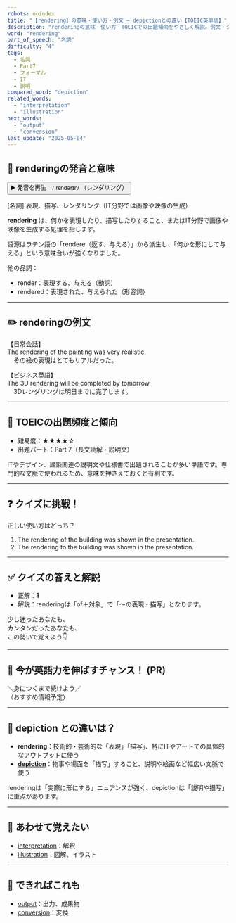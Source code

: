 ```yaml
---
robots: noindex
title: "【rendering】の意味・使い方・例文 ― depictionとの違い【TOEIC英単語】"
description: "renderingの意味・使い方・TOEICでの出題傾向をやさしく解説。例文・クイズ付きでdepictionとの違いもわかりやすく学べます。"
word: "rendering"
part_of_speech: "名詞"
difficulty: "4"
tags:
  - 名詞
  - Part7
  - フォーマル
  - IT
  - 説明
compared_word: "depiction"
related_words:
  - "interpretation"
  - "illustration"
next_words:
  - "output"
  - "conversion"
last_update: "2025-05-04"
---
```


## 🔰 renderingの発音と意味

<button class="play-audio" onclick="playTTS('rendering')">
  <span class="play-audio-main">
    ▶️ 発音を再生　/ˈrɛndərɪŋ/
  </span>
  <span class="play-audio-sub">
    （レンダリング）
  </span>
</button>

[名詞] 表現、描写、レンダリング（IT分野では画像や映像の生成）

**rendering** は、何かを表現したり、描写したりすること、またはIT分野で画像や映像を生成する処理を指します。

語源はラテン語の「rendere（返す、与える）」から派生し、「何かを形にして与える」という意味合いが強くなりました。

他の品詞：  
- render：表現する、与える（動詞）
- rendered：表現された、与えられた（形容詞）

---

## ✏️ renderingの例文

【日常会話】  
The rendering of the painting was very realistic.  
　その絵の表現はとてもリアルだった。

【ビジネス英語】  
The 3D rendering will be completed by tomorrow.  
　3Dレンダリングは明日までに完了します。

---

## 🎯 TOEICの出題頻度と傾向

- 難易度：★★★★☆
- 出題パート：Part 7（長文読解・説明文）

ITやデザイン、建築関連の説明文や仕様書で出題されることが多い単語です。専門的な文脈で使われるため、意味を押さえておくと有利です。

---

## ❓ クイズに挑戦！

正しい使い方はどっち？

1. The rendering of the building was shown in the presentation.  
2. The rendering to the building was shown in the presentation.

---

## ✅ クイズの答えと解説

- 正解：**1**
- 解説：renderingは「of＋対象」で「～の表現・描写」となります。

少し迷ったあなたも、  
カンタンだったあなたも、  
この勢いで覚えよう👇️

---

## 🚀 今が英語力を伸ばすチャンス！ (PR)

<div class="info-center">
＼身につくまで続けよう／<br>  
（おすすめ情報予定）
</div>

---

## 🤔  depiction との違いは？

- **rendering**：技術的・芸術的な「表現」「描写」、特にITやアートでの具体的なアウトプットに使う
- **[depiction](/word/depiction)**：物事や場面を「描写」すること、説明や絵画など幅広い文脈で使う

renderingは「実際に形にする」ニュアンスが強く、depictionは「説明や描写」に重点があります。

---

## 🧩 あわせて覚えたい

- [interpretation](/word/interpretation)：解釈
- [illustration](/word/illustration)：図解、イラスト

---

## 📖 できればこれも

- [output](/word/output)：出力、成果物
- [conversion](/word/conversion)：変換

<!-- cvid: aid02_bid24 -->
